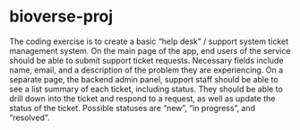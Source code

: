 # bioverse-proj

The coding exercise is to create a basic “help desk” / support system ticket management
system.
On the main page of the app, end users of the service should be able to submit support ticket
requests. Necessary fields include name, email, and a description of the problem they are
experiencing.
On a separate page, the backend admin panel, support staff should be able to see a list
summary of each ticket, including status. They should be able to drill down into the ticket and
respond to a request, as well as update the status of the ticket. Possible statuses are “new”, “in
progress”, and “resolved”.
